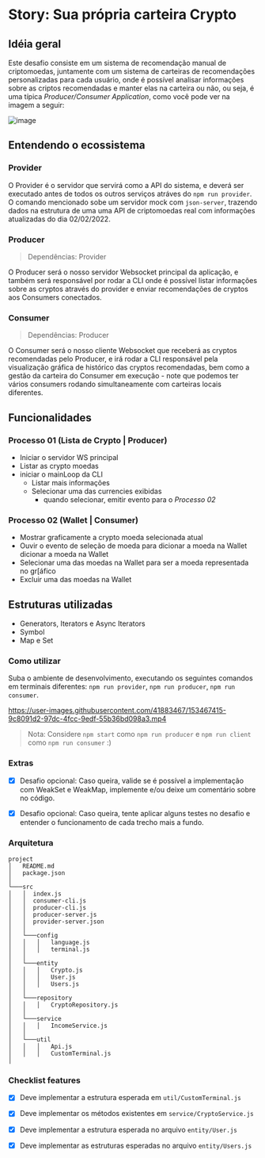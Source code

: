 # Story: Sua própria carteira Crypto

## Idéia geral

Este desafio consiste em um sistema de recomendação manual de criptomoedas, juntamente com um sistema de carteiras de recomendações personalizadas para cada usuário, onde é possível analisar informações sobre as criptos recomendadas e manter elas na carteira ou não, ou seja, é uma típica _Producer/Consumer Application_, como você pode ver na imagem a seguir:

![image](https://user-images.githubusercontent.com/41883467/153203842-8889bbd8-e9e4-496c-b8ae-d9c6c6ec57e3.png)

## Entendendo o ecossistema

### Provider
O Provider é o servidor que servirá como a API do sistema, e deverá ser executado antes de todos os outros serviços atráves do `npm run provider`. O comando mencionado sobe um servidor mock com `json-server`, trazendo dados na estrutura de uma uma API de criptomoedas real com informações atualizadas do dia 02/02/2022.

### Producer
> Dependências: Provider

O Producer será o nosso servidor Websocket principal da aplicação, e também será responsável por rodar a CLI onde é possível listar informações sobre as cryptos através do provider e enviar recomendações de cryptos aos Consumers conectados. 

### Consumer
> Dependências: Producer

O Consumer será o nosso cliente Websocket que receberá as cryptos recomendadas pelo Producer, e irá rodar a CLI responsável pela visualização gráfica de histórico das cryptos recomendadas, bem como a gestão da carteira do Consumer em execução - note que podemos ter vários consumers rodando simultaneamente com carteiras locais diferentes.

## Funcionalidades

### Processo 01 (Lista de Crypto | Producer)

- Iniciar o servidor WS principal
- Listar as crypto moedas
- iniciar o mainLoop da CLI
  - Listar mais informações
  - Selecionar uma das currencies exibidas
    - quando selecionar, emitir evento para o _Processo 02_

### Processo 02 (Wallet | Consumer)

- Mostrar graficamente a crypto moeda selecionada atual
- Ouvir o evento de seleção de moeda para dicionar a moeda na Wallet
dicionar a moeda na Wallet
- Selecionar uma das moedas na Wallet para ser a moeda representada no gr[áfico
- Excluir uma das moedas na Wallet

## Estruturas utilizadas
- Generators, Iterators e Async Iterators
- Symbol
- Map e Set

### Como utilizar

Suba o ambiente de desenvolvimento, executando os seguintes comandos em terminais diferentes: `npm run provider`, `npm run producer`, `npm run consumer`.

https://user-images.githubusercontent.com/41883467/153467415-9c8091d2-97dc-4fcc-9edf-55b36bd098a3.mp4

> Nota: Considere `npm start` como `npm run producer` e `npm run client` como `npm run consumer` :)

### Extras

- [X] Desafio opcional: Caso queira, valide se é possível a implementação com WeakSet e WeakMap, implemente e/ou deixe um comentário sobre no código.
- [X] Desafio opcional: Caso queira, tente aplicar alguns testes no desafio e entender o funcionamento de cada trecho mais a fundo.


### Arquitetura

```
project
│   README.md
│   package.json
│
└───src
│   │  index.js
│   │  consumer-cli.js
│   │  producer-cli.js
│   │  producer-server.js
│   │  provider-server.json
│   │
│   └───config
│   │   │   language.js
│   │   │   terminal.js
│   │
│   └───entity
│   │   │   Crypto.js
│   │   │   User.js
│   │   │   Users.js
│   │
│   └───repository
│   │   │   CryptoRepository.js
│   │
│   └───service
│   │   │   IncomeService.js
│   │
│   └───util
│   │   │   Api.js
│   │   │   CustomTerminal.js
│
```

### Checklist features

- [X] Deve implementar a estrutura esperada em `util/CustomTerminal.js`

- [X] Deve implementar os métodos existentes em `service/CryptoService.js`

- [X] Deve implementar a estrutura esperada no arquivo `entity/User.js`

- [X] Deve implementar as estruturas esperadas no arquivo `entity/Users.js`
